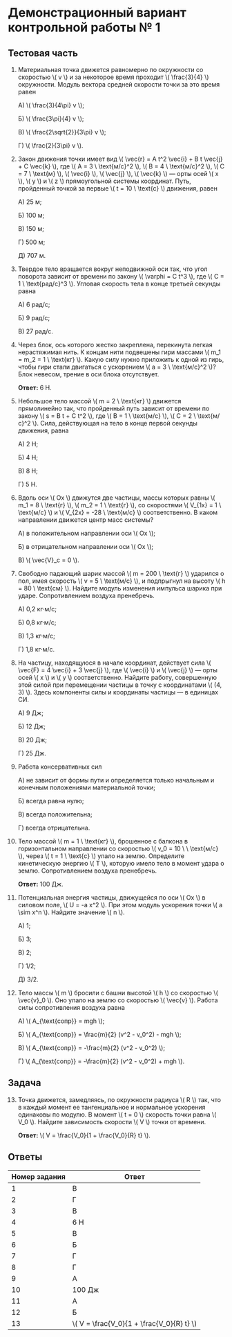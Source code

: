 # Демонстрационный вариант контрольной работы № 1

## Тестовая часть

1. Материальная точка движется равномерно по окружности со скоростью \\( v \\) и за некоторое время проходит \\( \frac{3}{4} \\) окружности. Модуль вектора средней скорости точки за это время равен

    А) \\( \frac{3}{4\pi} v \\);

    Б) \\( \frac{3\pi}{4} v \\);

    В) \\( \frac{2\sqrt{2}}{3\pi} v \\);

    Г) \\( \frac{2}{3\pi} v \\).

2. Закон движения точки имеет вид \\( \vec{r} = A t^2 \vec{i} + B t \vec{j} + C \vec{k} \\), где \\( A = 3 \ \text{м/с}^2 \\), \\( B = 4 \ \text{м/с}^2 \\), \\( C = 7 \ \text{м} \\), \\( \vec{i} \\), \\( \vec{j} \\), \\( \vec{k} \\) — орты осей \\( x \\), \\( y \\) и \\( z \\) прямоугольной системы координат. Путь, пройденный точкой за первые \\( t = 10 \ \text{с} \\) движения, равен

    А) 25 м;

    Б) 100 м;

    В) 150 м;

    Г) 500 м;

    Д) 707 м.

3. Твердое тело вращается вокруг неподвижной оси так, что угол поворота зависит от времени по закону \\( \varphi = C t^3 \\), где \\( C = 1 \ \text{рад/с}^3 \\). Угловая скорость тела в конце третьей секунды равна

    А) 6 рад/с;

    Б) 9 рад/с;

    В) 27 рад/с.

4. Через блок, ось которого жестко закреплена, перекинута легкая нерастяжимая нить. К концам нити подвешены гири массами \\( m_1 = m_2 = 1 \ \text{кг} \\). Какую силу нужно приложить к одной из гирь, чтобы гири стали двигаться с ускорением \\( a = 3 \ \text{м/с}^2 \\)? Блок невесом, трение в оси блока отсутствует.

    **Ответ:** 6 Н.

5. Небольшое тело массой \\( m = 2 \ \text{кг} \\) движется прямолинейно так, что пройденный путь зависит от времени по закону \\( s = B t + C t^2 \\), где \\( B = 1 \ \text{м/с} \\), \\( C = 2 \ \text{м/с}^2 \\). Сила, действующая на тело в конце первой секунды движения, равна

    А) 2 Н;

    Б) 4 Н;

    В) 8 Н;

    Г) 5 Н.

6. Вдоль оси \\( Ox \\) движутся две частицы, массы которых равны \\( m_1 = 8 \ \text{г} \\), \\( m_2 = 1 \ \text{г} \\), со скоростями \\( V_{1x} = 1 \ \text{м/с} \\) и \\( V_{2x} = -28 \ \text{м/с} \\) соответственно. В каком направлении движется центр масс системы?

    А) в положительном направлении оси \\( Ox \\);

    Б) в отрицательном направлении оси \\( Ox \\);

    В) \\( \vec{V}_c = 0 \\).

7. Свободно падающий шарик массой \\( m = 200 \ \text{г} \\) ударился о пол, имея скорость \\( v = 5 \ \text{м/с} \\), и подпрыгнул на высоту \\( h = 80 \ \text{см} \\). Найдите модуль изменения импульса шарика при ударе. Сопротивлением воздуха пренебречь.

    А) 0,2 кг·м/с;

    Б) 0,8 кг·м/с;

    В) 1,3 кг·м/с;

    Г) 1,8 кг·м/с.

8. На частицу, находящуюся в начале координат, действует сила \\( \vec{F} = 4 \vec{i} + 3 \vec{j} \\), где \\( \vec{i} \\) и \\( \vec{j} \\) — орты осей \\( x \\) и \\( y \\) соответственно. Найдите работу, совершенную этой силой при перемещении частицы в точку с координатами \\( (4, 3) \\). Здесь компоненты силы и координаты частицы — в единицах СИ.

    А) 9 Дж;

    Б) 12 Дж;

    В) 20 Дж;

    Г) 25 Дж.

9. Работа консервативных сил

    А) не зависит от формы пути и определяется только начальным и конечным положениями материальной точки;

    Б) всегда равна нулю;

    В) всегда положительна;

    Г) всегда отрицательна.

10. Тело массой \\( m = 1 \ \text{кг} \\), брошенное с балкона в горизонтальном направлении со скоростью \\( v_0 = 10 \ \ \text{м/с} \\), через \\( t = 1 \ \text{с} \\) упало на землю. Определите кинетическую энергию \\( T \\), которую имело тело в момент удара о землю. Сопротивлением воздуха пренебречь.

    **Ответ:** 100 Дж.

11. Потенциальная энергия частицы, движущейся по оси \\( Ox \\) в силовом поле, \\( U = -a x^2 \\). При этом модуль ускорения точки \\( a \sim x^n \\). Найдите значение \\( n \\).

    А) 1;

    Б) 3;

    В) 2;

    Г) 1/2;

    Д) 3/2.

12. Тело массы \\( m \\) бросили с башни высотой \\( h \\) со скоростью \\( \vec{v}_0 \\). Оно упало на землю со скоростью \\( \vec{v} \\). Работа силы сопротивления воздуха равна

    А) \\( A_{\text{сопр}} = mgh \\);

    Б) \\( A_{\text{сопр}} = \frac{m}{2} (v^2 - v_0^2) - mgh \\);

    В) \\( A_{\text{сопр}} = -\frac{m}{2} (v^2 - v_0^2) \\);

    Г) \\( A_{\text{сопр}} = -\frac{m}{2} (v^2 - v_0^2) + mgh \\).

## Задача

13. Точка движется, замедляясь, по окружности радиуса \\( R \\) так, что в каждый момент ее тангенциальное и нормальное ускорения одинаковы по модулю. В момент \\( t = 0 \\) скорость точки равна \\( V_0 \\). Найдите зависимость скорости \\( V \\) точки от времени.

    **Ответ:** \\( V = \frac{V_0}{1 + \frac{V_0}{R} t} \\).

## Ответы

| Номер задания | Ответ |
|---------------|-------|
| 1             | В     |
| 2             | Г     |
| 3             | В     |
| 4             | 6 Н   |
| 5             | В     |
| 6             | Б     |
| 7             | Г     |
| 8             | Г     |
| 9             | А     |
| 10            | 100 Дж|
| 11            | А     |
| 12            | Б     |
| 13            | \\( V = \frac{V_0}{1 + \frac{V_0}{R} t} \\) |